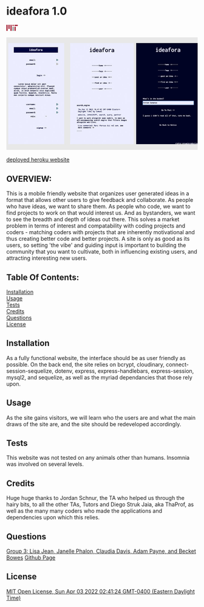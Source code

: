 # ideafora 1.0
  ![MIT Open License, Sun Apr 03 2022 02:41:24 GMT-0400 (Eastern Daylight Time)](./Views/public/assets/img/readme/mit.svg.png)

  ![ideafora screenshot](./Views/public/assets/img/readme/ideaforareadmejpg.jpg)

 [deployed heroku website](https://ihaveanideafora.herokuapp.com/)

  ## OVERVIEW:
   This is a mobile friendly website that organizes user generated ideas in a format that allows other users to give feedback and collaborate. As people who have ideas, we want to share them. As people who code, we want to find projects to work on that would interest us. And as bystanders, we want to see the breadth and depth of ideas out there. This solves a market problem in terms of interest and compatability with coding projects and coders - matching coders with projects that are inherently motivational and thus creating better code and better projects. A site is only as good as its users, so setting 'the vibe' and guiding input is important to building the community that you want to cultivate, both in influencing existing users, and attracting interesting new users.

  ## Table Of Contents:
  [Installation](README.md#installation)<br>
  [Usage](README.md#usage)<br>
  [Tests](README.md#tests)<br>
  [Credits](README.md#credits)<br>
  [Questions](README.md#questions)<br>
  [License](README.md#license)<br>

  ## Installation
  As a fully functional website, the interface should be as user friendly as possible. On the back end, the site relies on bcrypt, cloudinary, connect-session-sequelize, dotenv, express, express-handlebars, express-session, mysql2, and sequelize, as well as the myriad dependancies that those rely upon.

  ## Usage
  As the site gains visitors, we will learn who the users are and what the main draws of the site are, and the site should be redeveloped accordingly.

  ## Tests
  This website was not tested on any animals other than humans. Insomnia was involved on several levels.

  ## Credits
  Huge huge thanks to Jordan Schnur, the TA who helped us through the hairy bits, to all the other TAs, Tutors and Diego Struk Jaia, aka ThaProf, as well as the many many coders who made the applications and dependencies upon which this relies. 

  ## Questions
  [Group 3: Lisa Jean, Janelle Phalon, Claudia Davis, Adam Payne, and Becket Bowes](becketbowes@gmail.com)
  [Github Page](https://github.com/becketbowes/ihaveanideafora)

  ## License
  [MIT Open License, Sun Apr 03 2022 02:41:24 GMT-0400 (Eastern Daylight Time)](https://opensource.org/licenses/MIT)
